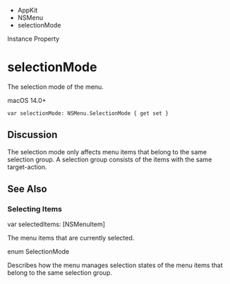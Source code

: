 

- AppKit
- NSMenu
-  selectionMode 

Instance Property

# selectionMode

The selection mode of the menu.

macOS 14.0+

``` source
var selectionMode: NSMenu.SelectionMode { get set }
```

## Discussion

The selection mode only affects menu items that belong to the same selection group. A selection group consists of the items with the same target-action.

## See Also

### Selecting Items

var selectedItems: [NSMenuItem]

The menu items that are currently selected.

enum SelectionMode

Describes how the menu manages selection states of the menu items that belong to the same selection group.

